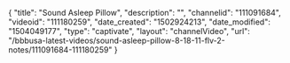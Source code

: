 {
    "title": "Sound Asleep Pillow",
    "description": "",
    "channelid": "111091684",
    "videoid": "111180259",
    "date_created": "1502924213",
    "date_modified": "1504049177",
    "type": "captivate",
    "layout": "channelVideo",
    "url": "\/bbbusa-latest-videos\/sound-asleep-pillow-8-18-11-flv-2-notes\/111091684-111180259"
}